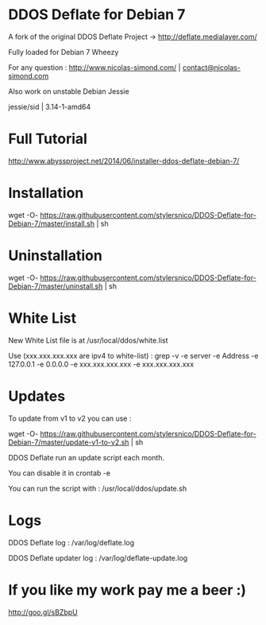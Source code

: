 DDOS Deflate for Debian 7
=========================

A fork of the original DDOS Deflate Project -> http://deflate.medialayer.com/

Fully loaded for Debian 7 Wheezy

For any question : http://www.nicolas-simond.com/ | contact@nicolas-simond.com


Also work on unstable Debian Jessie

jessie/sid | 3.14-1-amd64



Full Tutorial
=============

http://www.abyssproject.net/2014/06/installer-ddos-deflate-debian-7/


Installation
============

wget -O- https://raw.githubusercontent.com/stylersnico/DDOS-Deflate-for-Debian-7/master/install.sh | sh



Uninstallation
==============

wget -O- https://raw.githubusercontent.com/stylersnico/DDOS-Deflate-for-Debian-7/master/uninstall.sh | sh


White List
==========

New White List file is at /usr/local/ddos/white.list

Use (xxx.xxx.xxx.xxx are ipv4 to white-list) :
grep -v -e server -e Address -e 127.0.0.1 -e 0.0.0.0 -e xxx.xxx.xxx.xxx -e xxx.xxx.xxx.xxx


Updates
=======

To update from v1 to v2 you can use :

wget -O- https://raw.githubusercontent.com/stylersnico/DDOS-Deflate-for-Debian-7/master/update-v1-to-v2.sh | sh

DDOS Deflate run an update script each month.

You can disable it in crontab -e

You can run the script with : /usr/local/ddos/update.sh


Logs
====

DDOS Deflate log : /var/log/deflate.log

DDOS Deflate updater log : /var/log/deflate-update.log



If you like my work pay me a beer :)
====================================

http://goo.gl/sBZbpU
